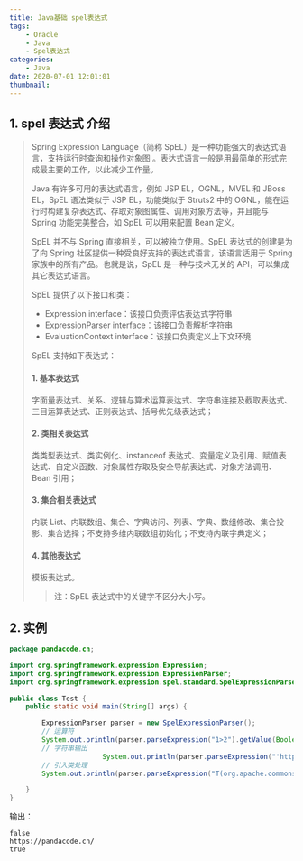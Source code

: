 ```yaml
---
title: Java基础 spel表达式
tags:
    - Oracle
    - Java
    - Spel表达式
categories:
    - Java
date: 2020-07-01 12:01:01
thumbnail:
---
```


## 1. spel 表达式 介绍

> Spring Expression Language（简称 SpEL）是一种功能强大的表达式语言，支持运行时查询和操作对象图 。表达式语言一般是用最简单的形式完成最主要的工作，以此减少工作量。
>
> Java 有许多可用的表达式语言，例如 JSP EL，OGNL，MVEL 和 JBoss EL，SpEL 语法类似于 JSP EL，功能类似于 Struts2 中的 OGNL，能在运行时构建复杂表达式、存取对象图属性、调用对象方法等，并且能与 Spring 功能完美整合，如 SpEL 可以用来配置 Bean 定义。
>
> SpEL 并不与 Spring 直接相关，可以被独立使用。SpEL 表达式的创建是为了向 Spring 社区提供一种受良好支持的表达式语言，该语言适用于 Spring 家族中的所有产品。也就是说，SpEL 是一种与技术无关的 API，可以集成其它表达式语言。
>
> SpEL 提供了以下接口和类：
>
> - Expression interface：该接口负责评估表达式字符串
> - ExpressionParser interface：该接口负责解析字符串
> - EvaluationContext interface：该接口负责定义上下文环境
>
> 
> SpEL 支持如下表达式：
>
> #### 1. 基本表达式
>
> 字面量表达式、关系、逻辑与算术运算表达式、字符串连接及截取表达式、三目运算表达式、正则表达式、括号优先级表达式；
>
> #### 2. 类相关表达式
>
> 类类型表达式、类实例化、instanceof 表达式、变量定义及引用、赋值表达式、自定义函数、对象属性存取及安全导航表达式、对象方法调用、Bean 引用；
>
> #### 3. 集合相关表达式
>
> 内联 List、内联数组、集合、字典访问、列表、字典、数组修改、集合投影、集合选择；不支持多维内联数组初始化；不支持内联字典定义；
>
> #### 4. 其他表达式
>
> 模板表达式。
>
> > 注：SpEL 表达式中的关键字不区分大小写。

## 2. 实例

```java
package pandacode.cn;

import org.springframework.expression.Expression;
import org.springframework.expression.ExpressionParser;
import org.springframework.expression.spel.standard.SpelExpressionParser;

public class Test {
    public static void main(String[] args) {

        ExpressionParser parser = new SpelExpressionParser();
        // 运算符
        System.out.println(parser.parseExpression("1>2").getValue(Boolean.class));
        // 字符串输出
        			   System.out.println(parser.parseExpression("'https://pandacode.cn'.concat('/')").getValue(String.class));
        // 引入类处理
        System.out.println(parser.parseExpression("T(org.apache.commons.lang.StringUtils).isBlank('')").getValue(Boolean.class));

    }
}
```

输出：

```
false
https://pandacode.cn/
true
```

